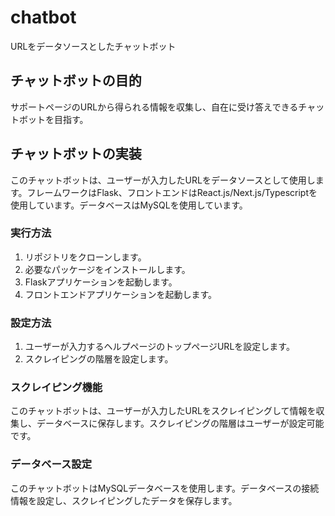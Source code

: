 # chatbot
URLをデータソースとしたチャットボット

## チャットボットの目的
サポートページのURLから得られる情報を収集し、自在に受け答えできるチャットボットを目指す。

## チャットボットの実装
このチャットボットは、ユーザーが入力したURLをデータソースとして使用します。フレームワークはFlask、フロントエンドはReact.js/Next.js/Typescriptを使用しています。データベースはMySQLを使用しています。

### 実行方法
1. リポジトリをクローンします。
2. 必要なパッケージをインストールします。
3. Flaskアプリケーションを起動します。
4. フロントエンドアプリケーションを起動します。

### 設定方法
1. ユーザーが入力するヘルプページのトップページURLを設定します。
2. スクレイピングの階層を設定します。

### スクレイピング機能
このチャットボットは、ユーザーが入力したURLをスクレイピングして情報を収集し、データベースに保存します。スクレイピングの階層はユーザーが設定可能です。

### データベース設定
このチャットボットはMySQLデータベースを使用します。データベースの接続情報を設定し、スクレイピングしたデータを保存します。
